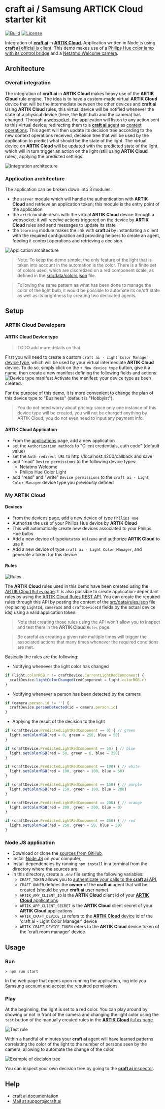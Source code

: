 # **craft ai** / Samsung ARTICK Cloud starter kit #

[![Build](https://img.shields.io/travis/craft-ai/craft-ai-starterkit-artik-cloud/master.svg?style=flat-square)](https://travis-ci.org/craft-ai/craft-ai-starterkit-artik-cloud) [![License](https://img.shields.io/badge/license-BSD--3--Clause-42358A.svg?style=flat-square)](LICENSE)

Integration of [**craft ai**](http://craft.ai) in [**ARTIK Cloud**](https://my.artik.cloud/).
Application written in Node.js using [**craft ai** official js client](https://www.npmjs.com/package/craft-ai).
This demo makes use of a [Philips Hue color lamp with its control bridge](http://www2.meethue.com/en-us/productdetail/philips-hue-white-and-color-ambiance-starter-kit-a19-gen-2) and a [Netatmo Welcome camera](https://www.netatmo.com/product/security/welcome).

## Architecture ##

### Overall integration ###
The integration of **craft ai** in **ARTIK Cloud** makes heavy use of the **ARTIK Cloud** rule engine. The idea is to have a custom-made virtual **ARTIK Cloud** device that will be the intermediate between the other devices and **craft ai**. Using **ARTIK Cloud** rules, this virtual device will be notified whenever the state of a physical device (here, the light bulb and the camera) has changed. Through a [websocket](https://developer.artik.cloud/documentation/api-reference/websockets-api.html), the application will listen to any action sent to this virtual device, redirecting them to a [**craft ai** agent](https://beta.craft.ai/doc#3---create-an-agent) as [context operations](https://beta.craft.ai/doc#4---add-context-operations). This agent will then update its decision tree according to the new context operations received, decision tree that will be used by the application to predict what should be the state of the light. The virtual device on **ARTIK Cloud** will be updated with the predicted state of the light, which will in turn trigger an action on the light (still using **ARTIK Cloud** rules), applying the predicted settings.

![Integration architecture](img/craftai_ARTIK_integration.jpg)

### Application architecture ###

The application can be broken down into 3 modules:
- the `server` module which will handle the authentication with **ARTIK Cloud** and retrieve an application token; this module is the entry point of the application
- the `artik` module deals with the virtual **ARTIK Cloud** device through a websocket: it will receive actions triggered on the device by **ARTIK Cloud** rules and send messages to update its state
- the `learning` module makes the link with **craft ai** by instantiating a client with the required configuration and providing helpers to create an agent, feeding it context operations and retrieving a decision.

![Application architecture](img/craftai_ARTIK_app.jpg)

> Note: To keep the demo simple, the only feature of the light that is taken into account in the automation is the color. There is a finite set of colors used, which are discretized on a red component scale, as defined in the [src/data/colors.json](src/data/colors.json) file.

> Following the same pattern as what has been done to manage the color of the light bulb, it would be possible to automate its on/off state as well as its brightness by creating two dedicated agents.

## Setup ##

### ARTIK Cloud Developers ###

#### ARTIK Cloud Device type ####

> TODO add more details on that.

First you will need to create a custom `craft ai - Light Color Manager` [device type](https://developer.artik.cloud/dashboard/devicetypes), which will be used by your virtual intermediate **ARTIK Cloud** device. To do so, simply click on the `+ New device type` button, give it a name, then create a new manifest defining the following fields and actions:
![Device type manifest](img/craftai_ARTIK_dt_manifest.jpg)
Activate the manifest: your device type as been created.

For the purpose of this demo, it is more convenient to change the plan of this device type to "Business" (default is "Hobbyist").

> You do not need worry about pricing: since only one instance of this device type will be created, you will not be charged anything by ARTIK Cloud; you do not even need to input any payment info.

#### ARTIK Cloud Application ####
- From the [applications](https://developer.artik.cloud/dashboard/applications) page, add a new application
- set the `Authorization methods` to "Client credentials, auth code" (default value)
- set the `Auth redirect URL` to http://localhost:4200/callback and save
- add "read" `Device permissions` to the following device types:
  - Netatmo Welcome
  - Philips Hue Color Light
- add "read" and "write" `Device permissions` to the `craft ai - Light Color Manager` device type you previously defined

### My ARTIK Cloud ###

#### Devices ####
- From the [devices](https://my.artik.cloud/devices) page, add a new device of type `Philips Hue`
- Authorize the use of your Philips Hue device by **ARTIK Cloud**
- This will automatically create new devices associated to your Philips Hue bulbs
- Add a new device of type`Netatmo Welcome` and authorize **ARTIK Cloud** to use it
- Add a new device of type `craft ai - Light Color Manager`, and generate a token for this device

#### Rules ####

![Rules](img/craftai_ARTIK_rules.jpg)

The **ARTIK Cloud** rules used in this demo have been created using the [ARTIK Cloud `Rules` page](https://my.artik.cloud/rules).
It is also possible to create application-dependant rules by using the [ARTIK Cloud Rules REST API](https://developer.artik.cloud/documentation/api-reference/rest-api.html#rules). You can create the required rules through this API by posting the content of the [src/data/rules.json](src/data/rules.json) file (replacing `LightId`, `cameraId` and `craftDeviceId` fields by the actual device ids) using a valid application token.

> Note that creating those rules using the API won't allow you to inspect and test them in the **ARTIK Cloud** `Rules` page.

> Be careful as creating a given rule multiple times will trigger the associated actions that many times whenever the required conditions are met.

Basically the rules are the following:
- Notifying whenever the light color has changed
```js
if (light.colorRGB.r != craftDevice.CurrentLightRedComponent) {
  craftDevice.lightColorChanged(redComponent = light.colorRGB.r)
}
```
- Notifying whenever a person has been detected by the camera
```js
if (camera.person.id != '') {
  craftDevice.personDetected(id = camera.person.id)
}
```
- Applying the result of the decision to the light
```js
if (craftDevice.PredictedLightRedComponent == 0) { // green
  light.setColorRGB(red = 0, green = 250, blue = 50)
}
```
```js
if (craftDevice.PredictedLightRedComponent == 50) { // blue
  light.setColorRGB(red = 50, green = 0, blue = 250)
}
```
```js
if (craftDevice.PredictedLightRedComponent == 100) { // white
  light.setColorRGB(red = 100, green = 100, blue = 50)
}
```
```js
if (craftDevice.PredictedLightRedComponent == 150) { // purple
  light.setColorRGB(red = 150, green = 100, blue = 200)
}
```
```js
if (craftDevice.PredictedLightRedComponent == 200) { // orange
  light.setColorRGB(red = 200, green = 200, blue = 0)
}
```
```js
if (craftDevice.PredictedLightRedComponent == 250) { // red
  light.setColorRGB(red = 250, green = 50, blue = 50)
}
```


### Node.JS application ###
- Download or clone the [sources from GitHub](https://github.com/craft-ai/artik-cloud-webinar/),
- Install [Node.JS](https://nodejs.org/en/download/) on your computer,
- Install dependencies by running `npm install` in a terminal from the directory where the sources are.
- in this directory, create a `.env` file setting the following variables:
    - `CRAFT_TOKEN` allows you to [authenticate your calls to the **craft ai** API](https://beta.craft.ai/doc#header-authentication),
    - `CRAFT_OWNER` defines the **owner** of the **craft ai** agent that will be created (should be your **craft ai** user name)
    - `ARTIK_APP_CLIENT_ID` is the **ARTIK Cloud** client id of your [**ARTIK Cloud** applications](https://developer.artik.cloud/dashboard/applications)
    - `ARTIK_APP_CLIENT_SECRET` is the **ARTIK Cloud** client secret of your **ARTIK Cloud** applications
    - `ARTIK_CRAFT_DEVICE_ID` refers to the [**ARTIK Cloud** device](https://my.artik.cloud/devices) id of the 'craft ai - Light Color Manager' device
    - `ARTIK_CRAFT_DEVICE_TOKEN` refers to the **ARTIK Cloud** device token of the 'craft room manager' device

## Usage ##

### Run ###

```console
> npm run start
```
In the web page that opens upon running the application, log into you Samsung account and accept the required permissions.

### Play ###
At the beginning, the light is set to a red color. You can play around by showing or not in front of the camera and changing the light color using the `test` button of the manually created rules in the [**ARTIK Cloud** `Rules` page](https://my.artik.cloud/rules)

![Test rule](img/craftai_ARTIK_test_rule.jpg)

Within a handful of minutes your **craft ai** agent will have learned patterns correlating the color of the light to the number of persons seen by the camera, allowing to automate the change of the color.

![Example of decision tree](img/craftai_ARTIK_decision_tree.jpg)

You can inspect your own decision tree by going to the [**craft ai** inspector](https://beta.craft.ai/inspector/LightColor).

## Help ##

- [craft ai documentation](https://beta.craft.ai/doc)
- [Mail at support@craft.ai]('mailto:support@craft.ai')
